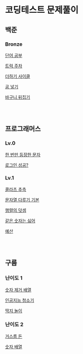 # 코딩테스트 문제풀이
## 백준
### Bronze
[단어 공부](https://github.com/Stilllee/implementation/issues/1)

[트럭 주차](https://github.com/Stilllee/implementation/issues/2)

[더하기 사이클](https://github.com/Stilllee/implementation/issues/14)

[공 넣기](https://github.com/Stilllee/implementation/issues/16)

[바구니 뒤집기](https://github.com/Stilllee/implementation/issues/17)

<br>
<br>

## 프로그래머스
### Lv.0
[한 번만 등장한 문자](https://github.com/Stilllee/implementation/issues/3)

[로그인 성공?](https://github.com/Stilllee/implementation/issues/4)

### Lv.1
[콜라츠 추측](https://github.com/Stilllee/implementation/issues/5)

[문자열 다루기 기본](https://github.com/Stilllee/implementation/issues/6)

[행렬의 덧셈](https://github.com/Stilllee/implementation/issues/7)

[같은 숫자는 싫어](https://github.com/Stilllee/implementation/issues/8)

[예산](https://github.com/Stilllee/implementation/issues/9)


<br>
<br>

## 구름
### 난이도 1
[숫자 제거 배열](https://github.com/Stilllee/implementation/issues/10)

[인공지능 청소기](https://github.com/Stilllee/implementation/issues/13)

[딱지 놀이](https://github.com/Stilllee/implementation/issues/15)

### 난이도 2
[거스름 돈](https://github.com/Stilllee/implementation/issues/11)

[숫자 배열](https://github.com/Stilllee/implementation/issues/12)
